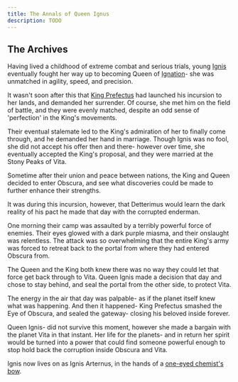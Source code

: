 ```yaml
---
title: The Annals of Queen Ignus
description: TODO
---
```


## The Archives
Having lived a childhood of extreme combat and
serious trials, young [Ignis](/wiki/reference/world/ignition/) eventually fought
her way up to becoming Queen of [Ignation](/wiki/reference/world/ignition/)- she
was unmatched in agility, speed, and precision.

It wasn't soon after this that [King Prefectus](/wiki/reference/characters/non-players/king-perfectus/)
had launched his incursion to her lands, and
demanded her surrender. Of course, she met him
on the field of battle, and they were evenly
matched, despite an odd sense of 'perfection'
in the King's movements.

Their eventual stalemate led to the King's
admiration of her to finally come through,
and he demanded her hand in marriage. Though
Ignis was no fool, she did not accept his
offer then and there- however over time, she
eventually accepted the King's proposal, and
they were married at the Stony Peaks of Vita.

Sometime after their union and peace between
nations, the King and Queen decided to enter
Obscura, and see what discoveries could be
made to further enhance their strengths.

It was during this incursion, however, that
Detterimus would learn the dark reality
of his pact he made that day with the
corrupted enderman.

One morning their camp was assaulted by a
terribly powerful force of enemies. Their eyes
glowed with a dark purple miasma, and their
onslaught was relentless. The attack was so
overwhelming that the entire King's army was
forced to retreat back to the portal from
where they had entered Obscura from.

The Queen and the King both knew there was no
way they could let that force get back through
to Vita. Queen Ignis made a decision that day
and chose to stay behind, and seal the portal 
from the other side, to protect Vita.

The energy in the air that day was palpable-
as if the planet itself knew what was happening.
And then it happened- King Prefectus smashed the
Eye of Obscura, and sealed the gateway- closing
his beloved inside forever.

Queen Ignis- did not survive this moment, however
she made a bargain with the planet Vita in that
instant. Her life for the planets- and in return
her spirit would be turned into a power that could
find someone powerful enough to stop hold back the
corruption inside Obscura and Vita.

Ignis now lives on as Ignis Arternus, in the hands of
a [one-eyed chemist's bow](/wiki/reference/characters/players/eyes.md).